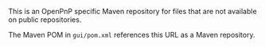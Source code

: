 This is an OpenPnP specific Maven repository for files that are not available on public repositories.

The Maven POM in `gui/pom.xml` references this URL as a Maven repository.
